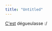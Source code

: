 ```yaml
---
title: "Untitled"
---
```


[C'est](http://infos.samizdat.net/article.php3?id_article=169) dégueulasse :/

